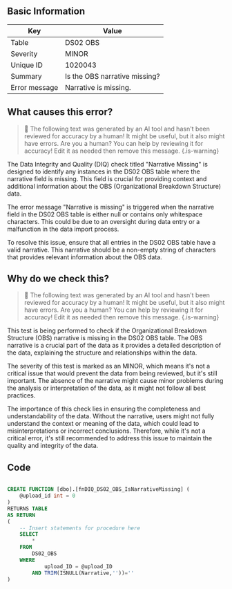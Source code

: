 ## Basic Information
| Key         | Value          |
|-------------|----------------|
| Table       | DS02 OBS |
| Severity    | MINOR |
| Unique ID   | 1020043   |
| Summary     | Is the OBS narrative missing? |
| Error message | Narrative is missing. |

## What causes this error?

> :robot: The following text was generated by an AI tool and hasn't been reviewed for accuracy by a human! It might be useful, but it also might have errors. Are you a human? You can help by reviewing it for accuracy! Edit it as needed then remove this message.
{.is-warning}

The Data Integrity and Quality (DIQ) check titled "Narrative Missing" is designed to identify any instances in the DS02 OBS table where the narrative field is missing. This field is crucial for providing context and additional information about the OBS (Organizational Breakdown Structure) data.

The error message "Narrative is missing" is triggered when the narrative field in the DS02 OBS table is either null or contains only whitespace characters. This could be due to an oversight during data entry or a malfunction in the data import process.

To resolve this issue, ensure that all entries in the DS02 OBS table have a valid narrative. This narrative should be a non-empty string of characters that provides relevant information about the OBS data.
## Why do we check this?

> :robot: The following text was generated by an AI tool and hasn't been reviewed for accuracy by a human! It might be useful, but it also might have errors. Are you a human? You can help by reviewing it for accuracy! Edit it as needed then remove this message.
{.is-warning}

This test is being performed to check if the Organizational Breakdown Structure (OBS) narrative is missing in the DS02 OBS table. The OBS narrative is a crucial part of the data as it provides a detailed description of the data, explaining the structure and relationships within the data. 

The severity of this test is marked as an MINOR, which means it's not a critical issue that would prevent the data from being reviewed, but it's still important. The absence of the narrative might cause minor problems during the analysis or interpretation of the data, as it might not follow all best practices. 

The importance of this check lies in ensuring the completeness and understandability of the data. Without the narrative, users might not fully understand the context or meaning of the data, which could lead to misinterpretations or incorrect conclusions. Therefore, while it's not a critical error, it's still recommended to address this issue to maintain the quality and integrity of the data.
## Code

```sql

CREATE FUNCTION [dbo].[fnDIQ_DS02_OBS_IsNarrativeMissing] (
	@upload_id int = 0
)
RETURNS TABLE
AS RETURN
(
    -- Insert statements for procedure here
	SELECT 
		* 
	FROM 
		DS02_OBS
	WHERE 
			upload_ID = @upload_ID
		AND TRIM(ISNULL(Narrative,''))=''
)
```
